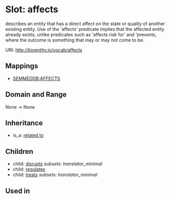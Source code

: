 # Slot: affects


describes an entity that has a direct affect on the state or quality of another existing entity. Use of the 'affects' predicate implies that the affected entity already exists, unlike predicates such as 'affects risk for' and 'prevents, where the outcome is something that may or may not come to be.

URI: http://bioentity.io/vocab/affects
## Mappings

 * [SEMMEDDB:AFFECTS](http://purl.obolibrary.org/obo/SEMMEDDB_AFFECTS)
## Domain and Range

None -> None
## Inheritance

 *  is_a: [related to](related_to.md)
## Children

 *  child: [disrupts](disrupts.md) *subsets: translator_minimal*
 *  child: [regulates](regulates.md)
 *  child: [treats](treats.md) *subsets: translator_minimal*
## Used in

